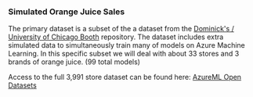 ### Simulated Orange Juice Sales
The primary dataset is a subset of the a dataset from the [Dominick's / University of Chicago Booth](https://www.chicagobooth.edu/research/kilts/research-data/dominicks) repository. The dataset includes extra simulated data to simultaneously train many of models on Azure Machine Learning. In this specific subset we will deal with about 33 stores and 3 brands of orange juice. (99 total models)  
  
Access to the full 3,991 store dataset can be found here: [AzureML Open Datasets](https://learn.microsoft.com/en-us/azure/open-datasets/dataset-oj-sales-simulated?tabs=azureml-opendatasets)